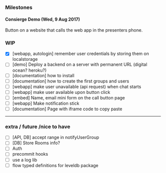 ### Milestones

#### Consierge Demo (Wed, 9 Aug 2017)

Button on a website that calls the web app in the presenters phone.

### WIP
  - [x]  [webapp, autologin] remember user credentials by storing them on localstorage
  - [ ]  [demo] Deploy a backend on a server with permanent URL (digital ocean? heroku?)
  - [ ]  [documentation] how to install
  - [ ]  [documentation] how to create the first groups and users
  - [ ]  [webapp] make user unavailable (api request) when chat starts
  - [ ]  [webapp] make user available upon button click
  - [ ]  [embed] Name, email mini form on the call button page
  - [ ]  [webapp] Make notification stick
  - [ ]  [documentation] Page with iframe code to copy paste

-----

### extra / future /nice to have

- [ ]  [API, DB] accept range in notifyUserGroup
- [ ]  [DB] Store Rooms info?
- [ ] Auth
- [ ] precommit hooks
- [ ] use a log lib
- [ ] flow typed definitions for leveldb package
